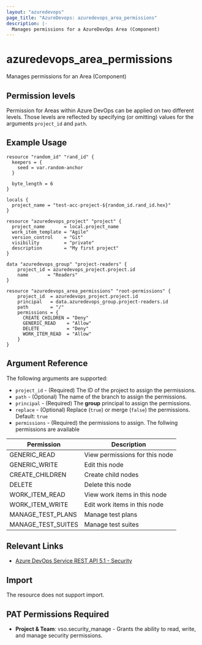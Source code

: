 ```yaml
---
layout: "azuredevops"
page_title: "AzureDevops: azuredevops_area_permissions"
description: |-
  Manages permissions for a AzureDevOps Area (Component)
---
```


# azuredevops_area_permissions

Manages permissions for an Area (Component)

## Permission levels

Permission for Areas within Azure DevOps can be applied on two different levels.
Those levels are reflected by specifying (or omitting) values for the arguments `project_id` and `path`.

## Example Usage

```hcl
resource "random_id" "rand_id" {
  keepers = {
    seed = var.random-anchor
  }

  byte_length = 6
}

locals {
  project_name = "test-acc-project-${random_id.rand_id.hex}"
}

resource "azuredevops_project" "project" {
  project_name       = local.project_name
  work_item_template = "Agile"
  version_control    = "Git"
  visibility         = "private"
  description        = "My first project"
}

data "azuredevops_group" "project-readers" {
	project_id = azuredevops_project.project.id
	name       = "Readers"
}

resource "azuredevops_area_permissions" "root-permissions" {
	project_id  = azuredevops_project.project.id
	principal   = data.azuredevops_group.project-readers.id
	path        = "/"
	permissions = {
	  CREATE_CHILDREN = "Deny"
	  GENERIC_READ    = "Allow"
	  DELETE          = "Deny"
	  WORK_ITEM_READ  = "Allow"
	}
}
```

## Argument Reference

The following arguments are supported:

* `project_id` - (Required) The ID of the project to assign the permissions.
* `path` - (Optional) The name of the branch to assign the permissions. 
* `principal` - (Required) The **group** principal to assign the permissions.
* `replace` - (Optional) Replace (`true`) or merge (`false`) the permissions. Default: `true`
* `permissions` - (Required) the permissions to assign. The follwing permissions are available

| Permission         | Description                    |
|--------------------|--------------------------------|
| GENERIC_READ       | View permissions for this node |
| GENERIC_WRITE      | Edit this node                 |
| CREATE_CHILDREN    | Create child nodes             |
| DELETE             | Delete this node               |
| WORK_ITEM_READ     | View work items in this node   |
| WORK_ITEM_WRITE    | Edit work items in this node   |
| MANAGE_TEST_PLANS  | Manage test plans              |
| MANAGE_TEST_SUITES | Manage test suites             |

## Relevant Links

* [Azure DevOps Service REST API 5.1 - Security](https://docs.microsoft.com/en-us/rest/api/azure/devops/security/?view=azure-devops-rest-5.1)

## Import

The resource does not support import.

## PAT Permissions Required

- **Project & Team**: vso.security_manage - Grants the ability to read, write, and manage security permissions.
